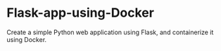 # Flask-app-using-Docker
Create a simple Python web application using Flask, and containerize it using Docker.
